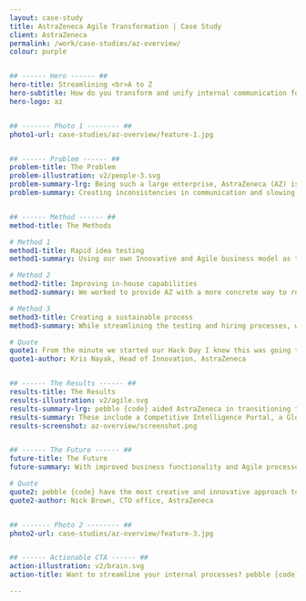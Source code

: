 ```yaml
---
layout: case-study
title: AstraZeneca Agile Transformation | Case Study
client: AstraZeneca
permalink: /work/case-studies/az-overview/
colour: purple


## ------ Hero ------ ##
hero-title: Streamlining <br>A to Z
hero-subtitle: How do you transform and unify internal communication for one of the world’s largest pharmaceutical companies?
hero-logo: az


## ------- Photo 1 -------- ##
photo1-url: case-studies/az-overview/feature-1.jpg


## ------ Problem ------ ##
problem-title: The Problem
problem-illustration: v2/people-3.svg
problem-summary-lrg: Being such a large enterprise, AstraZeneca (AZ) is always changing – size, methods, systems.
problem-summary: Creating inconsistencies in communication and slowing down the business process, all at the expense of quality. Their outdated waterfall method needed a push into the 21st century.


## ------ Method ------ ##
method-title: The Methods

# Method 1
method1-title: Rapid idea testing
method1-summary: Using our own Innovative and Agile business model as the foundation, pebble {code} set out to implement a process of rapid prototyping and user testing for AZ involving team members and stakeholders in every aspect of a project.

# Method 2
method2-title: Improving in-house capabilities
method2-summary: We worked to provide AZ with a more concrete way to recruit Agile talent to enhance their in-house capabilities.

# Method 3
method3-title: Creating a sustainable process
method3-summary: While streamlining the testing and hiring processes, we helped develop seven different internal tools to increase efficiency and create a sustainable process.

# Quote
quote1: From the minute we started our Hack Day I knew this was going to be amazing and exciting experience and I was right.
quote1-author: Kris Nayak, Head of Innovation, AstraZeneca


## ------ The Results ------ ##
results-title: The Results
results-illustration: v2/agile.svg
results-summary-lrg: pebble {code} aided AstraZeneca in transitioning to an Agile business model, providing them with internal tools.
results-summary: These include a Competitive Intelligence Portal, a Global Search Engine, an Adaptive Delivery Framework Portal, a global intranet, a Data & Metrics app, Development Strategy, and other custom mobile apps. <br><br>We unified the contents of a global corporation into a single digital destination and implemented resources for continued Agile growth - at 50% of the cost of most off-the-shelf tools.
results-screenshot: az-overview/screenshot.png


## ------ The Future ------ ##
future-title: The Future
future-summary: With improved business functionality and Agile processes, AZ will be able to make decisions quickly and consistently. Teams will be less siloed, creating a cooperative workplace where everyone has a vested interest in each other’s success.

# Quote
quote2: pebble {code} have the most creative and innovative approach to development - and they manage to do it all at such a speed.
quote2-author: Nick Brown, CTO office, AstraZeneca


## ------- Photo 2 -------- ##
photo2-url: case-studies/az-overview/feature-3.jpg


## ------ Actionable CTA ------ ##
action-illustration: v2/brain.svg
action-title: Want to streamline your internal processes? pebble {code} has you covered.

---
```

